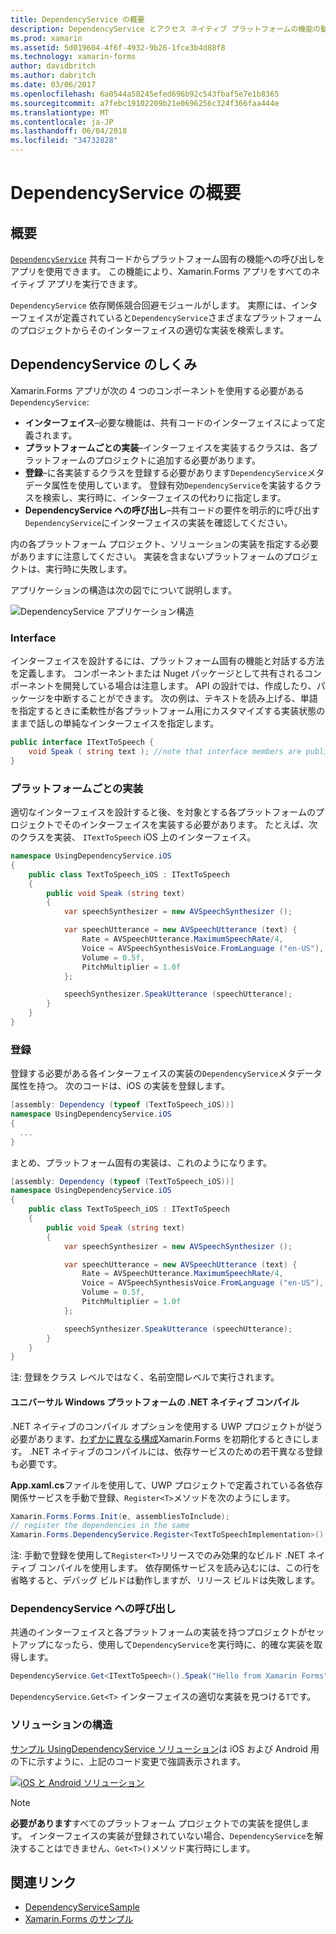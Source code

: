 ```yaml
---
title: DependencyService の概要
description: DependencyService とアクセス ネイティブ プラットフォームの機能の動作を理解します。
ms.prod: xamarin
ms.assetid: 5d019604-4f6f-4932-9b26-1fce3b4d88f8
ms.technology: xamarin-forms
author: davidbritch
ms.author: dabritch
ms.date: 03/06/2017
ms.openlocfilehash: 6a0544a58245efed696b92c543fbaf5e7e1b8365
ms.sourcegitcommit: a7febc19102209b21e0696256c324f366faa444e
ms.translationtype: MT
ms.contentlocale: ja-JP
ms.lasthandoff: 06/04/2018
ms.locfileid: "34732828"
---
```

# <a name="introduction-to-dependencyservice"></a>DependencyService の概要

## <a name="overview"></a>概要

[`DependencyService`](https://developer.xamarin.com/api/type/Xamarin.Forms.DependencyService/) 共有コードからプラットフォーム固有の機能への呼び出しをアプリを使用できます。 この機能により、Xamarin.Forms アプリをすべてのネイティブ アプリを実行できます。

`DependencyService` 依存関係競合回避モジュールがします。 実際には、インターフェイスが定義されていると`DependencyService`さまざまなプラットフォームのプロジェクトからそのインターフェイスの適切な実装を検索します。

## <a name="how-dependencyservice-works"></a>DependencyService のしくみ

Xamarin.Forms アプリが次の 4 つのコンポーネントを使用する必要がある`DependencyService`:

- **インターフェイス**&ndash;必要な機能は、共有コードのインターフェイスによって定義されます。
- **プラットフォームごとの実装**&ndash;インターフェイスを実装するクラスは、各プラットフォームのプロジェクトに追加する必要があります。
- **登録**&ndash;に各実装するクラスを登録する必要があります`DependencyService`メタデータ属性を使用しています。 登録有効`DependencyService`を実装するクラスを検索し、実行時に、インターフェイスの代わりに指定します。
- **DependencyService への呼び出し**&ndash;共有コードの要件を明示的に呼び出す`DependencyService`にインターフェイスの実装を確認してください。

内の各プラットフォーム プロジェクト、ソリューションの実装を指定する必要がありますに注意してください。 実装を含まないプラットフォームのプロジェクトは、実行時に失敗します。

アプリケーションの構造は次の図でについて説明します。

![](introduction-images/overview-diagram.png "DependencyService アプリケーション構造")

### <a name="interface"></a>Interface

インターフェイスを設計するには、プラットフォーム固有の機能と対話する方法を定義します。 コンポーネントまたは Nuget パッケージとして共有されるコンポーネントを開発している場合は注意します。 API の設計では、作成したり、パッケージを中断することができます。 次の例は、テキストを読み上げる、単語を指定するときに柔軟性が各プラットフォーム用にカスタマイズする実装状態のままで話しの単純なインターフェイスを指定します。

```csharp
public interface ITextToSpeech {
    void Speak ( string text ); //note that interface members are public by default
}
```

### <a name="implementation-per-platform"></a>プラットフォームごとの実装

適切なインターフェイスを設計すると後、を対象とする各プラットフォームのプロジェクトでそのインターフェイスを実装する必要があります。 たとえば、次のクラスを実装、 `ITextToSpeech` iOS 上のインターフェイス。

```csharp
namespace UsingDependencyService.iOS
{
    public class TextToSpeech_iOS : ITextToSpeech
    {
        public void Speak (string text)
        {
            var speechSynthesizer = new AVSpeechSynthesizer ();

            var speechUtterance = new AVSpeechUtterance (text) {
                Rate = AVSpeechUtterance.MaximumSpeechRate/4,
                Voice = AVSpeechSynthesisVoice.FromLanguage ("en-US"),
                Volume = 0.5f,
                PitchMultiplier = 1.0f
            };

            speechSynthesizer.SpeakUtterance (speechUtterance);
        }
    }
}
```

### <a name="registration"></a>登録

登録する必要がある各インターフェイスの実装の`DependencyService`メタデータ属性を持つ。 次のコードは、iOS の実装を登録します。

```csharp
[assembly: Dependency (typeof (TextToSpeech_iOS))]
namespace UsingDependencyService.iOS
{
  ...
}
```

まとめ、プラットフォーム固有の実装は、これのようになります。

```csharp
[assembly: Dependency (typeof (TextToSpeech_iOS))]
namespace UsingDependencyService.iOS
{
    public class TextToSpeech_iOS : ITextToSpeech
    {
        public void Speak (string text)
        {
            var speechSynthesizer = new AVSpeechSynthesizer ();

            var speechUtterance = new AVSpeechUtterance (text) {
                Rate = AVSpeechUtterance.MaximumSpeechRate/4,
                Voice = AVSpeechSynthesisVoice.FromLanguage ("en-US"),
                Volume = 0.5f,
                PitchMultiplier = 1.0f
            };

            speechSynthesizer.SpeakUtterance (speechUtterance);
        }
    }
}
```

注: 登録をクラス レベルではなく、名前空間レベルで実行されます。

#### <a name="universal-windows-platform-net-native-compilation"></a>ユニバーサル Windows プラットフォームの .NET ネイティブ コンパイル

.NET ネイティブのコンパイル オプションを使用する UWP プロジェクトが従う必要があります、[わずかに異なる構成](~/xamarin-forms/platform/windows/installation/index.md#target-invocation-exception)Xamarin.Forms を初期化するときにします。 .NET ネイティブのコンパイルには、依存サービスのための若干異なる登録も必要です。

**App.xaml.cs**ファイルを使用して、UWP プロジェクトで定義されている各依存関係サービスを手動で登録、`Register<T>`メソッドを次のようにします。

```csharp
Xamarin.Forms.Forms.Init(e, assembliesToInclude);
// register the dependencies in the same
Xamarin.Forms.DependencyService.Register<TextToSpeechImplementation>();
```

注: 手動で登録を使用して`Register<T>`リリースでのみ効果的なビルド .NET ネイティブ コンパイルを使用します。 依存関係サービスを読み込むには、この行を省略すると、デバッグ ビルドは動作しますが、リリース ビルドは失敗します。

### <a name="call-to-dependencyservice"></a>DependencyService への呼び出し

共通のインターフェイスと各プラットフォームの実装を持つプロジェクトがセットアップになったら、使用して`DependencyService`を実行時に、的確な実装を取得します。

```csharp
DependencyService.Get<ITextToSpeech>().Speak("Hello from Xamarin Forms");
```

`DependencyService.Get<T>` インターフェイスの適切な実装を見つける`T`です。

### <a name="solution-structure"></a>ソリューションの構造

[サンプル UsingDependencyService ソリューション](https://developer.xamarin.com/samples/UsingDependencyService/)は iOS および Android 用の下に示すように、上記のコード変更で強調表示されます。

 [![iOS と Android ソリューション](introduction-images/solution-sml.png "DependencyService サンプル ソリューションの構造")](introduction-images/solution.png#lightbox "DependencyService サンプル ソリューションの構造")

> [!NOTE]
> **必要があります**すべてのプラットフォーム プロジェクトでの実装を提供します。 インターフェイスの実装が登録されていない場合、`DependencyService`を解決することはできません、`Get<T>()`メソッド実行時にします。


## <a name="related-links"></a>関連リンク

- [DependencyServiceSample](https://developer.xamarin.com/samples/xamarin-forms/UsingDependencyService/)
- [Xamarin.Forms のサンプル](https://developer.xamarin.com/samples/xamarin-forms/all/)
